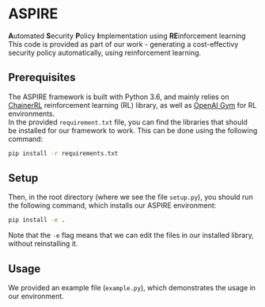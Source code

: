 # ASPIRE

**A**utomated **S**ecurity **P**olicy **I**mplementation using **RE**inforcement learning  
This code is provided as part of our work - generating a cost-effectivy security policy automatically, using reinforcement learning.

## Prerequisites

The ASPIRE framework is built with Python 3.6, and mainly relies on [ChainerRL](https://github.com/chainer/chainerrl) reinforcement learning (RL) library, as well as [OpenAI Gym](https://github.com/openai/gym) for RL environments.  
In the provided `requirement.txt` file, you can find the libraries that should be installed for our framework to work. This can be done using the following command:

```sh
pip install -r requirements.txt
```

## Setup

Then, in the root directory (where we see the file `setup.py`), you should run the following command, which installs our ASPIRE environment:  

```sh
pip install -e .
```

Note that the `-e` flag means that we can edit the files in our installed library, without reinstalling it.

## Usage

We provided an example file (`example.py`), which demonstrates the usage in our environment.
